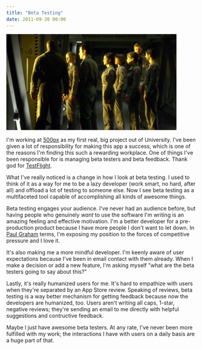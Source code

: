 ```yaml
---
title: "Beta Testing"
date: 2011-09-30 00:00
---
```


 ![](/img/import/blog/2011/09/beta-testing/AF9EAE37AA0646C88547E14AD4F6E6ED.png)

I'm working at [500px](http://500px.com/)&nbsp;as my first real, big project out of University. I've been given a lot of responsibility for making this app a success, which is one of the reasons I'm finding this such a rewarding workplace. One of things I've been responsible for is managing beta testers and beta feedback. Thank god for [TestFlight](http://testflightapp.com).&nbsp;

What I've really noticed is a change in how I look at beta testing. I used to think of it as a way for me to be a lazy developer (work smart, no hard, after all) and offload a lot of testing to someone else. Now I see beta testing as a multifaceted tool capable of accomplishing all kinds of awesome things.

Beta testing engages your audience. I've never had an audience before, but having people who genuinely _want_&nbsp;to use the software I'm writing is an amazing feeling and effective motivation. I'm a better developer for a pre-production product because I have more people I don't want to let down. In [Paul Graham](http://www.paulgraham.com/hp.html) terms, I'm exposing my position to the forces of competitive pressure and I love it.

It's also making me a more mindful developer. I'm keenly aware of user expectations because I've been in email contact with them already. When I make a decision or add a new feature, I'm asking myself "what are the beta testers going to say about this?"

Lastly, it's really humanized users for me. It's hard to empathize with users when they're separated by an App Store review. Speaking of reviews, beta testing is a way better mechanism for getting feedback because now the developers are humanized, too. Users aren't writing all caps, 1-star, negative reviews; they're sending an email to me directly with helpful suggestions and contructive feedback.

Maybe I just have awesome beta testers. At any rate, I've never been more fulfilled with my work; the interactions I have with users on a daily basis are a huge part of that.

<!-- more -->
